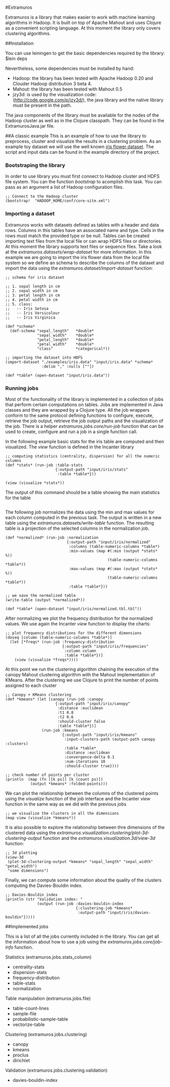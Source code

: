 #Extramuros

Extramuros is a library that makes easier to work with machine learning algorithms in Hadoop. It is built on top of Apache Mahout and uses Clojure as a convenient scripting language.
At this moment the library only covers clustering algorithms.

##Installation

You can use leiningen to get the basic dependencies required by the library:
    $lein deps

Nevertheless, some dependencies must be installed by hand:

- Hadoop:  the library has been tested with Apache Hadoop 0.20 and Clouder Hadoop distribution 3 beta 4.
- Mahout:  the library has been tested with Mahout 0.5
- jzy3d:   is used by the visualization code: (http://code.google.com/p/jzy3d/), the java library and the native library must be present in the path.
                                                 
                                                 
The java components of the library must be available for the nodes of the Hadoop cluster as well as in the Clojure classpath. They can be found in the ExtramurosJava.jar file.


##A classic example
This is an example of how to use the library to preprocess, cluster and visualize the results in a clustering problem. As an example toy dataset we will use the well known [iris flower dataset](http://en.wikipedia.org/wiki/Iris_flower_data_set).
The script and input data can be found in the example directory of the project.

### Bootstraping the library

In order to use library you must first connect to Hadoop cluster and HDFS file system. You can the function *bootstrap* to acomplish this task. You can pass as an argument a list of Hadoop configuration files.

    ;; Connect to the Hadoop cluster
    (bootstrap!  "HADOOP_HOME/conf/core-site.xml")

### Importing a dataset

Extramuros works with datasets defined as tables with a header and data rows. Columns in this tables have an associated name and type. Cells in the rows must match the provided type or be null.
Tables can be created importing text files from the local file or can wrap HDFS files or directories. At this moment the library supports text files or sequence files. Take a look at the *extramuros.datasets/wrap-dataset* for more information.
In this example we are going to import the iris flower data from the local file system so we define an schema to describe the columns of the dataset and import the data using the *extramuros.dataset/import-dataset* function:

    ;; schema for iris dataset
     
    ;; 1. sepal length in cm
    ;; 2. sepal width in cm
    ;; 3. petal length in cm
    ;; 4. petal width in cm
    ;; 5. class:
    ;;   -- Iris Setosa
    ;;   -- Iris Versicolour
    ;;   -- Iris Virginica
     
    (def *schema*
      (def-schema "sepal_length"   *double*	
                  "sepal_width"    *double*
                  "petal_length"   *double*
                  "petal_width"    *double*
                  "class"          *categorical*))
     
    ;; importing the dataset into HDFS
    (import-dataset "./examples/iris.data" "input/iris.data" *schema* 
                    :delim "," :nulls [""])

    (def *table* (open-dataset "input/iris.data"))

### Running jobs
Most of the functionality of the library is implemented in a collection of jobs that perform certain computations on tables.
Jobs are implemented in Java classes and they are wrapped by a Clojure type. All the job wrappers conform to the same protocol defining functions to configure, execute, retrieve the job output, retrieve the job output paths and the visualization of the job.
There is a helper *extramuros.jobs.core/run-job* function that can be used to create, configure and run a job in a single function call.

In the following example basic stats for the iris table are computed and then visualized. The *view* function is defined in the Incanter library

    ;; computing statistics (centrality, dispersion) for all the numeric columns
    (def *stats* (run-job :table-stats
                          {:output-path "input/iris/stats"
                           :table *table*}))
     
    (view (visualize *stats*))

The output of this command should be a table showing the main statistics for the table

<img src=''></img>

The following job normalizes the data using the min and max values for each column computed in the previous task. The output is written in a new table using the *extramuros.datasets/write-table* function.
The resulting table is a projection of the selected columns in the normalization job.

    (def *normalized* (run-job :normalization
                               {:output-path "input/iris/normalized"
                                :columns (table-numeric-columns *table*)
                                :min-values (map #(:min (output *stats* %))
                                                 (table-numeric-columns *table*))
                                :max-values (map #(:max (output *stats* %))
                                                 (table-numeric-columns *table*))
                                :table *table*}))
     
    ;; we save the normalized table
    (write-table (output *normalized*))
     
    (def *table* (open-dataset "input/iris/normalized.tbl.tbl"))


After normalizing we plot the frequency distribution for the normalized values. We use again the Incanter *view* function to display the charts:

    ;; plot frequency distributions for the different dimensions
    (doseq [column (table-numeric-columns *table*)]
      (let [*freqs* (run-job :frequency-distribution
                             {:output-path "input/iris/frequencies"
                              :column column
                              :table *table*})]
        (view (visualize *freqs*))))

At this point we run the clustering algorithm chaining the execution of the canopy Mahout clustering algorithm with the Mahout implementation of KMeans.
After the clustering we use Clojure to print the number of points assigned to each cluster

    ;; Canopy + KMeans clustering
    (def *kmeans* (let [canopy (run-job :canopy
                          {:output-path "input/iris/canopy"
                           :distance :euclidean
                           :t1 0.8
                           :t2 0.6
                           :should-cluster false
                           :table *table*})]
                    (run-job :kmeans
                             {:output-path "input/iris/kmeans"
                              :input-clusters-path (output-path canopy :clusters)
                              :table *table*
                              :distance :euclidean
                              :convergence-delta 0.1
                              :num-iterations 10
                              :should-cluster true})))
     
    ;; check number of points per cluster
    (println  (map (fn [[k ps]] [k (count ps)])
               (output *kmeans* :folded-points)))
     

We can plot the relationship between the columns of the clustered points using the *visualize* function of the job interface and the Incanter *view* function in the same way as we did with the previous jobs

    ;; we visualize the clusters in all the dimensions
    (map view (visualize *kmeans*))

It is also possible to explore the relationship between thre dimensions of the clustered data using the *extramuros.visualization.clustering/plot-3d-clustering-output* function and the *extramuros.visualization.3d/view-3d* function:

    ;; 3d plotting
    (view-3d
     (plot-3d-clustering-output *kmeans* "sepal_length" "sepal_width" "petal_width")
     "some dimensions")

Finally, we can compute some information about the quality of the clusters computing the Davies-Bouldin index.

    ;; Davies-Bouldin index
    (println (str "Validation index: "
                  (output (run-job :davies-bouldin-index
                                   {:clustering-job *kmeans*
                                    :output-path "input/iris/davies-bouldin"}))))

##Implemented jobs

This is a list of all the jobs currently included in the library. You can get all the information about how to use a job using the *extramuros.jobs.core/job-info* function.

Statistics (extramuros.jobs.stats_column)

- centrality-stats
- dispersion-stats
- frequency-distribution
- table-stats
- normalization

Table manipulation (extramuros.jobs.file)

- table-count-lines
- sample-file
- probabilistic-sample-table
- vectorize-table

Clustering (extramuros.jobs.clustering)

- canopy
- kmeans
- proclus
- dirichlet

Validation (extramuros.jobs.clustering.validation)

- davies-bouldin-index
